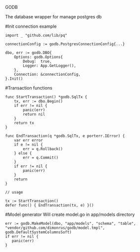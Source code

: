GODB

The database wrapper for manage postgres db

#Init connection example

```
import _ "github.com/lib/pq"

connectionConfig := godb.PostgresConnectionConfig{...}

dbo, err := godb.DBO{
    Options: godb.Options{
        Debug:  true,
        Logger: App.GetLogger(),
    },
    Connection: &connectionConfig,
}.Init()

```

#Transaction functions

```
func StartTransaction() *godb.SqlTx {
	tx, err := dbo.Begin()
	if err != nil {
		panic(err)
		return nil
	}
	return tx
}

func EndTransaction(q *godb.SqlTx, e porterr.IError) {
	var err error
	if e != nil {
		err = q.Rollback()
	} else {
		err = q.Commit()
	}
	if err != nil {
		panic(err)
	}
	return
}

// usage

tx := StartTransaction()
defer func() { EndTransaction(tx, e) }()

```

#Model generator
Will create model.go in app/models directory
```
err := godb.MakeModel(dbo, "app/models", "schema", "table", "vendor/github.com/dimonrus/godb/model.tmpl", godb.DefaultSystemColumnsSoft)
if err != nil {
   panic(err)
}
```